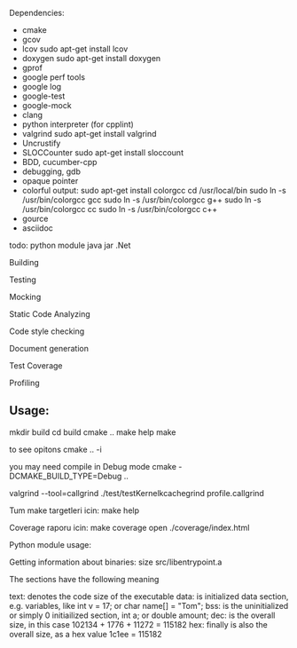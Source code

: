 

Dependencies:
  - cmake
  - gcov
  - lcov
        sudo apt-get install lcov
  - doxygen
        sudo apt-get install doxygen
  - gprof
  - google perf tools
  - google log
  - google-test
  - google-mock
  - clang
  - python interpreter (for cpplint)
  - valgrind
        sudo apt-get install valgrind
  - Uncrustify
  - SLOCCounter
        sudo apt-get install sloccount
  - BDD, cucumber-cpp
  - debugging, gdb
  - opaque pointer
  - colorful output:
      sudo apt-get install colorgcc
      cd /usr/local/bin
      sudo ln -s /usr/bin/colorgcc gcc
      sudo ln -s /usr/bin/colorgcc g++
      sudo ln -s /usr/bin/colorgcc cc
      sudo ln -s /usr/bin/colorgcc c++
  - gource
  - asciidoc


todo:
    python module
    java jar
    .Net

Building

Testing

Mocking

Static Code Analyzing

Code style checking

Document generation

Test Coverage

Profiling



Usage:
------

mkdir build
cd build
cmake ..
make help
make <target>


to see opitons
cmake .. -i

you may need compile in Debug mode
cmake -DCMAKE_BUILD_TYPE=Debug ..


valgrind --tool=callgrind ./test/testKernelkcachegrind profile.callgrind



Tum make targetleri icin:
make help


Coverage raporu icin:
make coverage
open ./coverage/index.html


Python module usage:


Getting information about binaries:
  size src/libentrypoint.a

  The sections have the following meaning

  text: denotes the code size of the executable
  data: is initialized data section, e.g. variables, like int v = 17; or char name[] = "Tom";
  bss: is the uninitialized or simply 0 initiailized section, int a; or double amount;
  dec: is the overall size, in this case 102134 + 1776 + 11272 = 115182
  hex: finally is also the overall size, as a hex value 1c1ee = 115182
